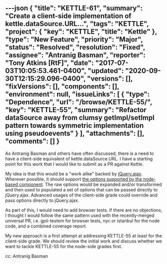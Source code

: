 ---json
{
  "title": "KETTLE-61",
  "summary": "Create a client-side implementation of kettle.dataSource.URL...",
  "tags": "KETTLE",
  "project": {
    "key": "KETTLE",
    "title": "Kettle"
  },
  "type": "New Feature",
  "priority": "Major",
  "status": "Resolved",
  "resolution": "Fixed",
  "assignee": "Antranig Basman",
  "reporter": "Tony Atkins [RtF]",
  "date": "2017-07-03T10:05:53.461-0400",
  "updated": "2020-09-30T12:15:29.096-0400",
  "versions": [],
  "fixVersions": [],
  "components": [],
  "environment": null,
  "issueLinks": [
    {
      "type": "Dependence",
      "url": "/browse/KETTLE-55/",
      "key": "KETTLE-55",
      "summary": "Refactor dataSource away from clumsy getImpl/setImpl pattern towards symmetric implementation using pseudoevents"
    }
  ],
  "attachments": [],
  "comments": []
}
---
As Antranig Basman and others have often discussed, there is a need to have a client-side equivalent of kettle.dataSource.URL.  I have a starting point for this work that I would like to submit as a PR against Kettle.

My idea is that this would be  a "work alike" backed by [jQuery.ajax](http://api.jquery.com/jquery.ajax/).  Wherever possible, it should support [the options supported by the node-based component](https://github.com/fluid-project/kettle/blob/master/docs/DataSources.md#configuration-options-accepted-by-kettledatasourceurl).  The raw options would be expanded and/or transformed and then used to populated a set of options that can be passed directly to jQuery.ajax.  Advanced usages of the client-side grade could override and pass options directly to jQuery.ajax.

As part of this, I would need to add browser tests.  If there are no objections, I thought I would follow the same pattern used with the recently-merged universal PR, i.e. gpii-testem for browser tests, nyc or istanbul for the node code, and a combined coverage report.

My new approach is a first attempt at addressing KETTLE-55 at least for the client-side grade.  We should review the initial work and discuss whether we want to tackle KETTLE-55 for the node-side grades first.

cc: Antranig Basman

        